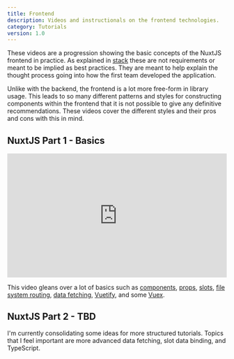 ```yaml
---
title: Frontend
description: Videos and instructionals on the frontend technologies.
category: Tutorials
version: 1.0
---
```


These videos are a progression showing the basic concepts of the NuxtJS frontend in practice. As explained in <a href="tutorials/stack">stack</a> these are not requirements or meant to be implied as best practices. They are meant to help explain the thought process going into how the first team developed the application.

Unlike with the backend, the frontend is a lot more free-form in library usage. This leads to so many different patterns and styles for constructing components within the frontend that it is not possible to give any definitive recommendations. These videos cover the different styles and their pros and cons with this in mind.

## NuxtJS Part 1 - Basics

<style>.embed-container { position: relative; padding-bottom: 56.25%; height: 0; overflow: hidden; max-width: 100%; } .embed-container iframe, .embed-container object, .embed-container embed { position: absolute; top: 0; left: 0; width: 100%; height: 100%; }</style><div class='embed-container'><iframe src='https://www.youtube.com/embed/6q6LqOLf394' frameborder='0' allowfullscreen></iframe></div>

This video gleans over a lot of basics such as [components](https://vuejs.org/v2/guide/components.html), [props](https://vuejs.org/v2/guide/components-props.html), [slots](https://vuejs.org/v2/api/#slot), [file system routing](https://nuxtjs.org/docs/2.x/features/file-system-routing), [data fetching](https://nuxtjs.org/docs/2.x/features/data-fetching), [Vuetify](https://vuetifyjs.com/en/getting-started/installation/), and some [Vuex](https://vuex.vuejs.org/).

## NuxtJS Part 2 - TBD

<alert type="info">

I'm currently consolidating some ideas for more structured tutorials. Topics that I feel important are more advanced data fetching, slot data binding, and TypeScript.

</alert>
